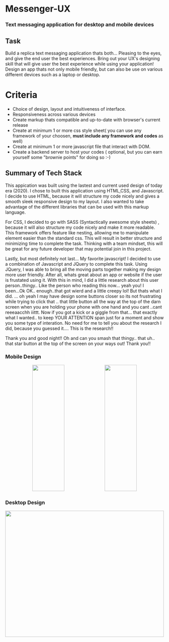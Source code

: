 # Messenger-UX

### Text messaging application for desktop and mobile devices

## Task
Build a replica text messaging application thats both... Pleasing to the eyes, and give the end user the best experiences. 
Bring out your UX's designing skill that will give user the best experience while using your application!
Design an app thats not only mobile friendly, but can also be use on various different devices such as a laptop or desktop.


# Criteria
* Choice of design, layout and intuitiveness of interface.
* Responsiveness across various devices
* Create markup thats compatible and up-to-date with browser's current release
* Create at minimum 1 or more css style sheet( you can use any framework of your choosen, **must include any framework and codes** as well)
* Create at minimum 1 or more javascript file that interact with DOM.
* Create a backend server to host your codes ( optional, but you can earn yourself some "brownie points" for doing so :-) 

## Summary of Tech Stack
This appication was built using the lastest and current used design of today era (2020). I chose to built this application using HTML,CSS, and Javascript.
I decide to use HTML, because it will structure my code nicely and gives a smooth sleek responsive design to my layout. I also wanted to take advantage of the different libraries that can be used with this markup language.

For CSS, I decided to go with SASS (Syntactically awesome style sheets) , because it will also structure my code nicely and make it more readable. This framework offers feature like nesting, allowing me to manipulate element easier than the standard css. This will result in better structure and minimizing time to complete the task. Thinking with a team mindset, this will be great for any future developer that may potential join in this project. 

Lastly, but most definitely not last... My favorite javascript! I decided to use a combination of Javascript and JQuery to complete this task. Using JQuery, I was able to bring all the moving parts together making my design more user friendly. After all, whats great about an app or website if the user is frustated using it. With this in mind, I did a little research about this user person..thingy.. Like the person who reading this now... yeah you! I been...Ok OK.. enough..that got wierd and a little creepy lol! But thats what I did. ... oh yeah I may have design some buttons closer so its not frustrating while trying to click that .. that little button all the way at the top of the darn screen when you are holding your phone with one hand and you cant ..cant reeeaacchh iiittt.  Now if you got a kick or a giggle from that... that exactly what I wanted.. to keep YOUR ATTENTION span just for a moment and show you some type of interation. No need for me to tell you about the research I did, because you guessed it.... This is the research!!    

Thank you and good night!! Oh and can you smash that thingy.. that uh.. that star button at the top of the screen on your ways out! Thank you!! 
### Mobile Design
<center><p>
  <img src="https://github.com/cbedroid/Messenger-UI/blob/master/images/WM_mobile_portrait.png" width="45%" height="400px">
  <img src="https://github.com/cbedroid/Messenger-UI/blob/master/images/WM_mobile_horizontal.png" width="45%" height="400px">
</p></center>

### Desktop Design
<center>
  <img src="https://github.com/cbedroid/Messenger-UI/blob/master/images/WM_desktop.png" width="100%" height="400px">
 </center
